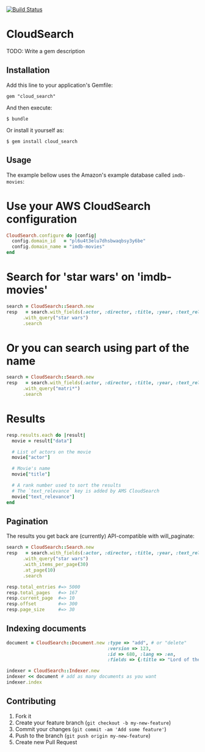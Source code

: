 [![Build Status](https://secure.travis-ci.org/willian/cloud_search.png)](http://travis-ci.org/willian/cloud_search)

# CloudSearch

TODO: Write a gem description

## Installation

Add this line to your application's Gemfile:

    gem "cloud_search"

And then execute:

    $ bundle

Or install it yourself as:

    $ gem install cloud_search

## Usage

The example bellow uses the Amazon's example database called `imdb-movies`:

# Use your AWS CloudSearch configuration
``` ruby
CloudSearch.configure do |config|
  config.domain_id   = "pl6u4t3elu7dhsbwaqbsy3y6be"
  config.domain_name = "imdb-movies"
end
```

# Search for 'star wars' on 'imdb-movies'
``` ruby
search = CloudSearch::Search.new
resp   = search.with_fields(:actor, :director, :title, :year, :text_relevance)
      .with_query("star wars")
      .search
```

# Or you can search using part of the name
``` ruby
search = CloudSearch::Search.new
resp   = search.with_fields(:actor, :director, :title, :year, :text_relevance)
      .with_query("matri*")
      .search
```

# Results
``` ruby
resp.results.each do |result|
  movie = result["data"]

  # List of actors on the movie
  movie["actor"]

  # Movie's name
  movie["title"]

  # A rank number used to sort the results
  # The `text_relevance` key is added by AMS CloudSearch
  movie["text_relevance"]
end
```

## Pagination

The results you get back are (currently) API-compatible with will\_paginate:

``` ruby
search = CloudSearch::Search.new
resp   = search.with_fields(:actor, :director, :title, :year, :text_relevance)
      .with_query("star wars")
      .with_items_per_page(30)
      .at_page(10)
      .search

resp.total_entries #=> 5000
resp.total_pages   #=> 167
resp.current_page  #=> 10
resp.offset        #=> 300
resp.page_size     #=> 30
```

## Indexing documents

``` ruby
document = CloudSearch::Document.new :type => "add", # or "delete"
                                     :version => 123,
                                     :id => 680, :lang => :en,
                                     :fields => {:title => "Lord of the Rings"}

indexer = CloudSearch::Indexer.new
indexer << document # add as many documents as you want
indexer.index
```

## Contributing

1. Fork it
2. Create your feature branch (`git checkout -b my-new-feature`)
3. Commit your changes (`git commit -am 'Add some feature'`)
4. Push to the branch (`git push origin my-new-feature`)
5. Create new Pull Request

